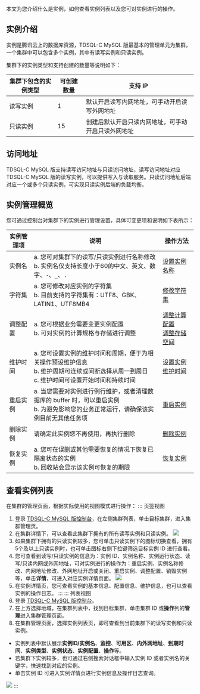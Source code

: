 
本文为您介绍什么是实例，如何查看实例列表以及您可对实例进行的操作。

## 实例介绍
实例是腾讯云上的数据库资源，TDSQL-C MySQL 版最基本的管理单元为集群，一个集群中可以包含多个实例，其中有读写实例和只读实例。

集群下的实例类型和支持创建的数量等说明如下：

| 集群下包含的实例类型 | 可创建数量 | 支持 IP |
|---------|---------|---------|
| 读写实例 | 1 | 默认开启读写内网地址，可手动开启读写外网地址 |
| 只读实例 | 15 | 创建后默认开启只读内网地址，可手动开启只读外网地址 |


## 访问地址
TDSQL-C MySQL 版支持读写访问地址与只读访问地址，读写访问地址对应 TDSQL-C MySQL 版的读写实例，可以提供写入与读取服务。只读访问地址后端对应一个或多个只读实例，可实现只读实例后端的负载均衡。

## 实例管理概览
您可通过控制台对集群下的实例进行管理设置，具体可变更项和说明如下表所示：

| 实例管理项 | 说明 | 操作方法 |
|---------|---------|---------|
| 实例名 | a. 您可对集群下的读写/只读实例进行名称修改<br>b. 实例名仅支持长度小于60的中文、英文、数字、`-`、`_`、`.` | [设置实例名称](https://intl.cloud.tencent.com/document/product/1098/44633) |
| 字符集 | a. 您可修改对应实例的字符集<br>b. 目前支持的字符集有：UTF8、GBK、LATIN1、UTF8MB4  | [修改字符集](https://intl.cloud.tencent.com/document/product/1098/44630) |
| 调整配置 | a. 您可根据业务需要变更实例配置<br>b. 可对实例的计算规格与存储进行调整 | [调整计算配置](https://www.tencentcloud.com/document/product/1098/50176)<br>[调整存储空间](https://intl.cloud.tencent.com/document/product/1098/50175) |
| 维护时间 | a. 您可设置实例的维护时间和周期，便于为相关操作预设维护信息<br>b. 维护周期可连续或间断选择从周一到周日<br>c. 维护时间可设置开始时间和持续时间 | [设置实例维护时间](https://www.tencentcloud.com/document/product/1098/44631) |
| 重启实例 | a. 当您需要对实例进行例行维护，或者清理数据库的 buffer 时，可以重启实例<br>b. 为避免影响您的业务正常运行，请确保该实例目前无其他任务项 | [重启实例](https://intl.cloud.tencent.com/document/product/1098/44629) |
| 删除实例 | 请确定此实例您不再使用，再执行删除 | [删除实例](https://intl.cloud.tencent.com/document/product/1098/44628) |
| 恢复实例 | a. 您可在误删或其他需要恢复的情况下恢复已隔离状态的实例<br>b. 回收站会显示该实例可恢复的期限 | [恢复实例](https://intl.cloud.tencent.com/document/product/1098/44627) |

## 查看实例列表
在集群的管理页面，根据实际使用的视图模式进行操作：
<dx-tabs>
::: 页签视图
1. 登录 [TDSQL-C MySQL 版控制台](https://console.cloud.tencent.com/cynosdb)，在左侧集群列表，单击目标集群，进入集群管理页。
2. 在集群详情下，可以查看此集群下拥有的所有读写实例和只读实例。
![](https://staticintl.cloudcachetci.com/yehe/backend-news/jZRG193_30.png)
3. 如果集群下拥有的只读实例较多，您可单击只读实例下的图标切换查看，拥有5个及以上只读实例时，也可单击图标右侧下拉键筛选目标实例 ID 进行查看。
4. 您可查看到读写/只读实例的信息为：实例 ID、实例名称、实例运行状态、读写/只读内网或外网地址，可对实例进行的操作为：重启实例、实例名称修改、内网地址修改、外网地址开启或关闭、重启实例、调整配置、销毁实例等，单击**详情**，可进入对应实例详情页面。
![](https://staticintl.cloudcachetci.com/yehe/backend-news/yuXI245_32.png)
5. 在实例详情页，您可查看实例的基本信息、配置信息、维护信息，也可以查看实例的操作日志。
:::
::: 列表视图
1. 登录 [TDSQL-C MySQL 版控制台](https://console.cloud.tencent.com/cynosdb)。
2. 在上方选择地域，在集群列表中，找到目标集群，单击集群 ID 或**操作**列的**管理**进入集群管理页面。
3. 在集群管理页面，选择实例列表页，即可查看到当前集群下的读写实例和只读实例。
 - 实例列表中默认展示**实例ID/实例名**、**监控**、**可用区**、**内外网地址**、**到期时间**、**实例类型**、**实例状态**、**实例配置**、**操作**等。
 - 若集群下实例较多，也可通过右侧搜索对话框中输入实例 ID 或者实例名的关键字，快速找到对应的实例。
 - 单击实例 ID 可进入实例详情页进行实例信息及操作日志查询。

![](https://staticintl.cloudcachetci.com/yehe/backend-news/tUTg561_8.png)
:::
</dx-tabs>
